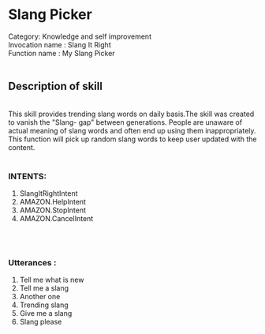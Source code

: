 
<H1>Slang Picker 
<br></H1>
Category: Knowledge and self improvement<br>
Invocation name : Slang It Right<br>
Function name   : My Slang Picker<br>
<br>
<H2>Description of skill</H2>
<br>
This skill provides trending slang words on daily basis.The skill was created to vanish the "Slang- gap" between generations.
People are unaware of actual meaning of slang words and often end up using them inappropriately. This function will pick up random slang words to keep user updated with the content.
<br>
<br>
<H3>INTENTS: <br> </H3>
<ol>
  <li> SlangItRightIntent</li>
  <li> AMAZON.HelpIntent</li>
  <li> AMAZON.StopIntent</li>
  <li> AMAZON.CancelIntent</li>
</ol>
<br> <br>
<H3> Utterances : </H3>
<ol>
  <li> Tell me what is new </li>
  <li> Tell me a slang </li>
  <li> Another one </li>
  <li> Trending slang </li>
  <li> Give me a slang </li>
  <li> Slang please </li>
 
  </ol>
